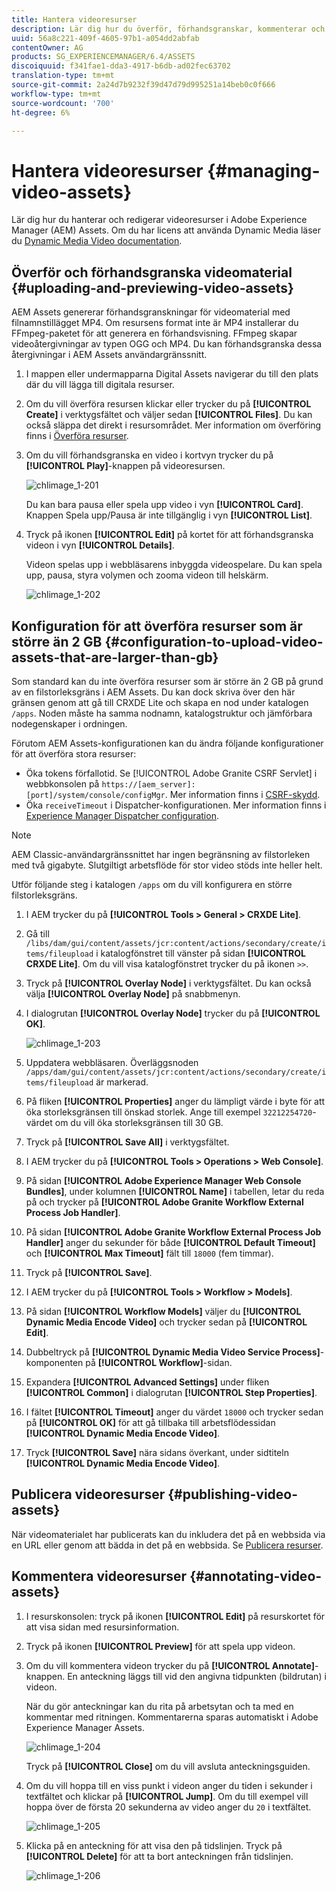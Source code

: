 ```yaml
---
title: Hantera videoresurser
description: Lär dig hur du överför, förhandsgranskar, kommenterar och publicerar videomaterial.
uuid: 56a8c221-409f-4605-97b1-a054dd2abfab
contentOwner: AG
products: SG_EXPERIENCEMANAGER/6.4/ASSETS
discoiquuid: f341fae1-dda3-4917-b6db-ad02fec63702
translation-type: tm+mt
source-git-commit: 2a24d7b9232f39d47d79d995251a14beb0c0f666
workflow-type: tm+mt
source-wordcount: '700'
ht-degree: 6%

---
```



# Hantera videoresurser {#managing-video-assets}

Lär dig hur du hanterar och redigerar videoresurser i Adobe Experience Manager (AEM) Assets. Om du har licens att använda Dynamic Media läser du [Dynamic Media Video documentation](video.md).

## Överför och förhandsgranska videomaterial {#uploading-and-previewing-video-assets}

AEM Assets genererar förhandsgranskningar för videomaterial med filnamnstillägget MP4. Om resursens format inte är MP4 installerar du FFmpeg-paketet för att generera en förhandsvisning. FFmpeg skapar videoåtergivningar av typen OGG och MP4. Du kan förhandsgranska dessa återgivningar i AEM Assets användargränssnitt.

1. I mappen eller undermapparna Digital Assets navigerar du till den plats där du vill lägga till digitala resurser.
1. Om du vill överföra resursen klickar eller trycker du på **[!UICONTROL Create]** i verktygsfältet och väljer sedan **[!UICONTROL Files]**. Du kan också släppa det direkt i resursområdet. Mer information om överföring finns i [Överföra resurser](managing-assets-touch-ui.md#uploading-assets).
1. Om du vill förhandsgranska en video i kortvyn trycker du på **[!UICONTROL Play]**-knappen på videoresursen.

   ![chlimage_1-201](assets/chlimage_1-201.png)

   Du kan bara pausa eller spela upp video i vyn **[!UICONTROL Card]**. Knappen Spela upp/Pausa är inte tillgänglig i vyn **[!UICONTROL List]**.

1. Tryck på ikonen **[!UICONTROL Edit]** på kortet för att förhandsgranska videon i vyn **[!UICONTROL Details]**.

   Videon spelas upp i webbläsarens inbyggda videospelare. Du kan spela upp, pausa, styra volymen och zooma videon till helskärm.

   ![chlimage_1-202](assets/chlimage_1-202.png)

## Konfiguration för att överföra resurser som är större än 2 GB {#configuration-to-upload-video-assets-that-are-larger-than-gb}

Som standard kan du inte överföra resurser som är större än 2 GB på grund av en filstorleksgräns i AEM Assets. Du kan dock skriva över den här gränsen genom att gå till CRXDE Lite och skapa en nod under katalogen `/apps`. Noden måste ha samma nodnamn, katalogstruktur och jämförbara nodegenskaper i ordningen.

Förutom AEM Assets-konfigurationen kan du ändra följande konfigurationer för att överföra stora resurser:

* Öka tokens förfallotid. Se [!UICONTROL Adobe Granite CSRF Servlet] i webbkonsolen på `https://[aem_server]:[port]/system/console/configMgr`. Mer information finns i [CSRF-skydd](/help/sites-developing/csrf-protection.md).
* Öka `receiveTimeout` i Dispatcher-konfigurationen. Mer information finns i [Experience Manager Dispatcher configuration](https://docs.adobe.com/content/help/en/experience-manager-dispatcher/using/configuring/dispatcher-configuration.html#renders-options).

>[!NOTE]
>
>AEM Classic-användargränssnittet har ingen begränsning av filstorleken med två gigabyte. Slutgiltigt arbetsflöde för stor video stöds inte heller helt.

Utför följande steg i katalogen `/apps` om du vill konfigurera en större filstorleksgräns.

1. I AEM trycker du på **[!UICONTROL Tools > General > CRXDE Lite]**.
1. Gå till `/libs/dam/gui/content/assets/jcr:content/actions/secondary/create/items/fileupload` i katalogfönstret till vänster på sidan **[!UICONTROL CRXDE Lite]**. Om du vill visa katalogfönstret trycker du på ikonen `>>`.
1. Tryck på **[!UICONTROL Overlay Node]** i verktygsfältet. Du kan också välja **[!UICONTROL Overlay Node]** på snabbmenyn.
1. I dialogrutan **[!UICONTROL Overlay Node]** trycker du på **[!UICONTROL OK]**.

   ![chlimage_1-203](assets/chlimage_1-203.png)

1. Uppdatera webbläsaren. Överläggsnoden `/apps/dam/gui/content/assets/jcr:content/actions/secondary/create/items/fileupload` är markerad.
1. På fliken **[!UICONTROL Properties]** anger du lämpligt värde i byte för att öka storleksgränsen till önskad storlek. Ange till exempel `32212254720`-värdet om du vill öka storleksgränsen till 30 GB.

1. Tryck på **[!UICONTROL Save All]** i verktygsfältet.
1. I AEM trycker du på **[!UICONTROL Tools > Operations > Web Console]**.
1. På sidan **[!UICONTROL Adobe Experience Manager Web Console Bundles]**, under kolumnen **[!UICONTROL Name]** i tabellen, letar du reda på och trycker på **[!UICONTROL Adobe Granite Workflow External Process Job Handler]**.
1. På sidan **[!UICONTROL Adobe Granite Workflow External Process Job Handler]** anger du sekunder för både **[!UICONTROL Default Timeout]** och **[!UICONTROL Max Timeout]** fält till `18000` (fem timmar).
1. Tryck på **[!UICONTROL Save]**.
1. I AEM trycker du på **[!UICONTROL Tools > Workflow > Models]**.
1. På sidan **[!UICONTROL Workflow Models]** väljer du **[!UICONTROL Dynamic Media Encode Video]** och trycker sedan på **[!UICONTROL Edit]**.
1. Dubbeltryck på **[!UICONTROL Dynamic Media Video Service Process]**-komponenten på **[!UICONTROL Workflow]**-sidan.
1. Expandera **[!UICONTROL Advanced Settings]** under fliken **[!UICONTROL Common]** i dialogrutan **[!UICONTROL Step Properties]**.
1. I fältet **[!UICONTROL Timeout]** anger du värdet `18000` och trycker sedan på **[!UICONTROL OK]** för att gå tillbaka till arbetsflödessidan **[!UICONTROL Dynamic Media Encode Video]**.
1. Tryck **[!UICONTROL Save]** nära sidans överkant, under sidtiteln **[!UICONTROL Dynamic Media Encode Video]**.

## Publicera videoresurser {#publishing-video-assets}

När videomaterialet har publicerats kan du inkludera det på en webbsida via en URL eller genom att bädda in det på en webbsida. Se [Publicera resurser](publishing-dynamicmedia-assets.md).

## Kommentera videoresurser {#annotating-video-assets}

1. I resurskonsolen: tryck på ikonen **[!UICONTROL Edit]** på resurskortet för att visa sidan med resursinformation.
1. Tryck på ikonen **[!UICONTROL Preview]** för att spela upp videon.
1. Om du vill kommentera videon trycker du på **[!UICONTROL Annotate]**-knappen. En anteckning läggs till vid den angivna tidpunkten (bildrutan) i videon.

   När du gör anteckningar kan du rita på arbetsytan och ta med en kommentar med ritningen. Kommentarerna sparas automatiskt i Adobe Experience Manager Assets.

   ![chlimage_1-204](assets/chlimage_1-204.png)

   Tryck på **[!UICONTROL Close]** om du vill avsluta anteckningsguiden.

1. Om du vill hoppa till en viss punkt i videon anger du tiden i sekunder i textfältet och klickar på **[!UICONTROL Jump]**. Om du till exempel vill hoppa över de första 20 sekunderna av video anger du `20` i textfältet.

   ![chlimage_1-205](assets/chlimage_1-205.png)

1. Klicka på en anteckning för att visa den på tidslinjen. Tryck på **[!UICONTROL Delete]** för att ta bort anteckningen från tidslinjen.

   ![chlimage_1-206](assets/chlimage_1-206.png)
